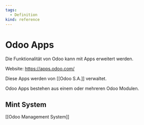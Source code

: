 ```yaml
---
tags:
  - Definition
kind: reference
---
```

# Odoo Apps

Die Funktionalität von Odoo kann mit Apps erweitert werden.

Website: <https://apps.odoo.com/>

Diese Apps werden von [[Odoo S.A.]] verwaltet.

Odoo Apps bestehen aus einem oder mehreren Odoo Modulen.

## Mint System

[[Odoo Management System]]